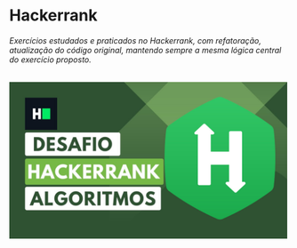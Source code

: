 # Hackerrank

###### Exercícios estudados e praticados no Hackerrank, com refatoração, atualização do código original, mantendo sempre a mesma lógica central do exercício proposto.

<img src="assets/hackerrank.jpg" width="500" alt="Certificate">
